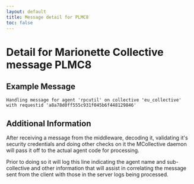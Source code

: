 ```yaml
---
layout: default
title: Message detail for PLMC8
toc: false
---
```


Detail for Marionette Collective message PLMC8
===========================================

Example Message
---------------

    Handling message for agent 'rpcutil' on collective 'eu_collective' with requestid 'a8a78d0ff555c931f045b6f448129846'

Additional Information
----------------------

After receiving a message from the middleware, decoding it, validating it's security credentials and doing other checks on it the MCollective daemon will pass it off to the actual agent code for processing.

Prior to doing so it will log this line indicating the agent name and sub-collective and other information that will assist in correlating the message sent from the client with those in the server logs being processed.

